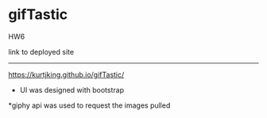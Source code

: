 # gifTastic
HW6



link to deployed site
***********************
https://kurtjking.github.io/gifTastic/

* UI was designed with bootstrap

*giphy api was used to request the images pulled 


